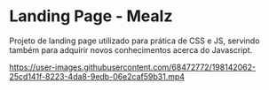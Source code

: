 # Landing Page - Mealz

Projeto de landing page utilizado para prática de CSS e JS, servindo também para adquirir novos conhecimentos acerca do Javascript.

https://user-images.githubusercontent.com/68472772/198142062-25cd141f-8223-4da8-9edb-06e2caf59b31.mp4

